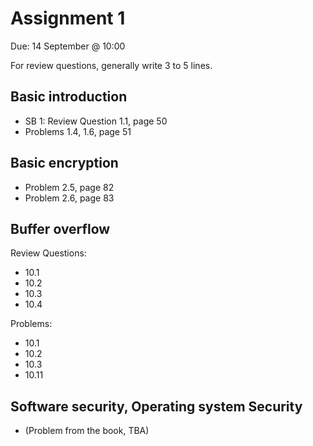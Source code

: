 # Assignment 1
Due: 14 September @ 10:00

For review questions, generally write 3 to 5 lines.

## Basic introduction

  * SB 1: Review Question 1.1, page 50
  * Problems 1.4, 1.6, page 51

## Basic encryption

  * Problem 2.5, page 82
  * Problem 2.6, page 83

## Buffer overflow

Review Questions:
 * 10.1
 * 10.2
 * 10.3
 * 10.4

Problems:
 * 10.1
 * 10.2
 * 10.3
 * 10.11

## Software security, Operating system Security

  * (Problem from the book, TBA)

